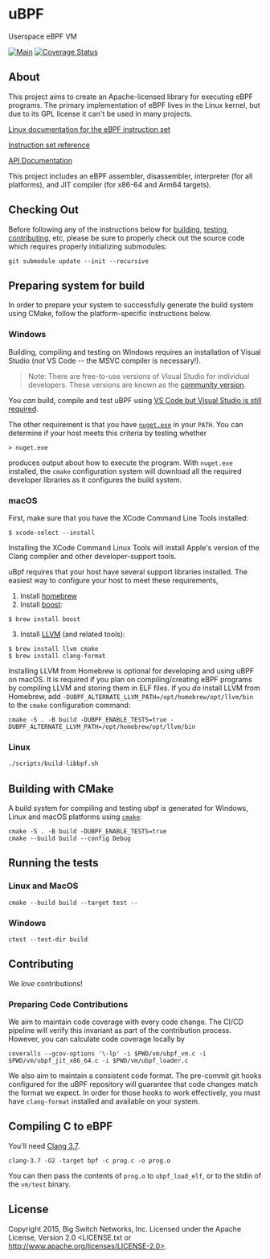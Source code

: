 # uBPF

Userspace eBPF VM

[![Main](https://github.com/iovisor/ubpf/actions/workflows/main.yml/badge.svg)](https://github.com/iovisor/ubpf/actions/workflows/main.yml)
[![Coverage Status](https://coveralls.io/repos/iovisor/ubpf/badge.svg?branch=main&service=github)](https://coveralls.io/github/iovisor/ubpf?branch=main)

## About

This project aims to create an Apache-licensed library for executing eBPF programs. The primary implementation of eBPF lives in the Linux kernel, but due to its GPL license it can't be used in many projects.

[Linux documentation for the eBPF instruction set](https://www.kernel.org/doc/Documentation/networking/filter.txt)

[Instruction set reference](https://github.com/iovisor/bpf-docs/blob/master/eBPF.md)

[API Documentation](https://iovisor.github.io/ubpf)

This project includes an eBPF assembler, disassembler, interpreter (for all platforms),
and JIT compiler (for x86-64 and Arm64 targets).

## Checking Out

Before following any of the instructions below for [building](#building-with-cmake),
[testing](#running-the-tests), [contributing](#contributing), etc, please be
sure to properly check out the source code which requires properly initializing submodules:

```
git submodule update --init --recursive
```

## Preparing system for build

In order to prepare your system to successfully generate the build system using CMake, follow the platform-specific instructions below.

### Windows

Building, compiling and testing on Windows requires an installation of Visual Studio (*not* VS Code -- the MSVC compiler is necessary!).

> Note: There are free-to-use versions of Visual Studio for individual developers. These versions are known as the [community version](https://visualstudio.microsoft.com/vs/community/).

You *can* build, compile and test uBPF using [VS Code but Visual Studio is still required](https://code.visualstudio.com/docs/cpp/config-msvc).

The other requirement is that you have [`nuget.exe`](https://learn.microsoft.com/en-us/nuget/install-nuget-client-tools) in your `PATH`. You can determine if your host meets this criteria by testing whether

```console
> nuget.exe
```

produces output about how to execute the program. With `nuget.exe` installed, the `cmake` configuration system will download all the required developer libraries as it configures the build system.

### macOS
First, make sure that you have the XCode Command Line Tools installed:

```console
$ xcode-select --install
```

Installing the XCode Command Linux Tools will install Apple's version of the Clang compiler and other developer-support tools.

uBpf requires that your host have several support libraries installed. The easiest way to configure your host to meet these requirements,

1. Install [homebrew](https://brew.sh/)
2. Install [boost](https://www.boost.org/):
```console
$ brew install boost
```
3. Install [LLVM](https://llvm.org/) (and related tools):
```console
$ brew install llvm cmake
$ brew install clang-format
```

Installing LLVM from Homebrew is optional for developing and using uBPF on macOS. It is required if you plan on compiling/creating eBPF programs by compiling LLVM and storing them in ELF files. If you *do* install LLVM from Homebrew, add `-DUBPF_ALTERNATE_LLVM_PATH=/opt/homebrew/opt/llvm/bin` to the `cmake` configuration command:

```console
cmake -S . -B build -DUBPF_ENABLE_TESTS=true -DUBPF_ALTERNATE_LLVM_PATH=/opt/homebrew/opt/llvm/bin
```

### Linux

```bash
./scripts/build-libbpf.sh
```

## Building with CMake

A build system for compiling and testing ubpf is generated for Windows, Linux and macOS platforms using [`cmake`](https://cmake.org/):

```
cmake -S . -B build -DUBPF_ENABLE_TESTS=true
cmake --build build --config Debug
```

## Running the tests

### Linux and MacOS
```
cmake --build build --target test --
```

### Windows
```
ctest --test-dir build
```

## Contributing

We *love* contributions!

### Preparing Code Contributions

We aim to maintain code coverage with every code change. The CI/CD pipeline will verify this invariant as part of the contribution process. However, you can calculate code coverage locally by

```console
coveralls --gcov-options '\-lp' -i $PWD/vm/ubpf_vm.c -i $PWD/vm/ubpf_jit_x86_64.c -i $PWD/vm/ubpf_loader.c
```

We also aim to maintain a consistent code format. The pre-commit git hooks configured for the uBPF repository will guarantee that code changes match the format we expect. In order for those hooks to work effectively, you must have `clang-format` installed and available on your system.

## Compiling C to eBPF

You'll need [Clang 3.7](http://llvm.org/releases/download.html#3.7.0).

    clang-3.7 -O2 -target bpf -c prog.c -o prog.o

You can then pass the contents of `prog.o` to `ubpf_load_elf`, or to the stdin of
the `vm/test` binary.

## License

Copyright 2015, Big Switch Networks, Inc. Licensed under the Apache License, Version 2.0
<LICENSE.txt or http://www.apache.org/licenses/LICENSE-2.0>.
